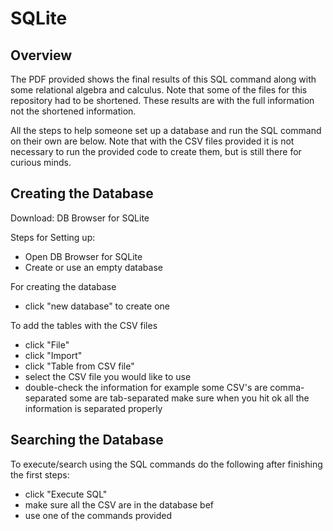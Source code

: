 # SQLite
## Overview
The PDF provided shows the final results of this SQL command along with some relational algebra and calculus. Note that some of the files for this repository had to be shortened. These results are with the full information not the shortened information. 

All the steps to help someone set up a database and run the SQL command on their own are below. Note that with the CSV files provided it is not necessary to run the provided code to create them, but is still there for curious minds.

## Creating the Database 
Download: DB Browser for SQLite

Steps for Setting up:
- Open DB Browser for SQLite
- Create or use an empty database

For creating the database
- click "new database" to create one

To add the tables with the CSV files
- click "File"
- click "Import"
- click "Table from CSV file"
- select the CSV file you would like to use
- double-check the information for example some CSV's are comma-separated some are tab-separated make sure when you hit ok all the information is separated properly 

## Searching the Database
To execute/search using the SQL commands do the following after finishing the first steps:
- click "Execute SQL"
- make sure all the CSV are in the database bef
- use one of the commands provided
